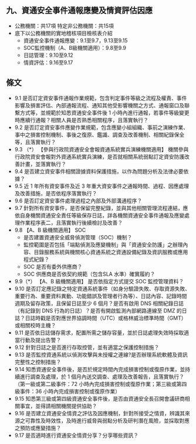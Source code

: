 ## 九、資通安全事件通報應變及情資評估因應
- 公務機關：共17項        特定非公務機關：共15項
- 底下以公務機關的實地稽核項目檢核表介紹
  - 資通安全事件通報應變：9.1至9.7，9.13至9.15
  - SOC監控機制（A、B級機關適用）：9.8至9.9
  - 日誌管理：9.10至9.12
  - 情資評估：9.16至9.17
## 條文
- 9.1 	是否訂定資安事件通報作業規範，包含判定事件等級之流程及權責、事件影響及損害評估、內部通報流程、通知其他受影響機關之方式、通報窗口及聯繫方式等，並規範於知悉資通安全事件後 1 小時內進行通報，若事件等級變更時應續行通報？相關人員是否熟悉相關程序，且落實執行？
- 9.2 	是否訂定資安事件應變作業規範，包含應變小組組織、事前之演練作業、事中之損害控制機制、事後之復原、鑑識、調查及改善機制、相關紀錄保全等，且落實執行？
- 9.3 （*） 	【參與行政院資通安全會報資通系統實兵演練機關適用】 機關參與行政院資安會報對外資通系統實兵演練，是否就相關系統弱點訂定資安防護改善計畫，並落實執行？
- 9.4	是否建立資安事件相關證據資料保護措施，以作為問題分析及法律必要依據？
- 9.5	近 1 年所有資安事件及近 3 年重大資安事件之通報時間、過程、因應處理及改善措施，是否依程序落實執行？
- 9.6 	是否訂定資安事件處理過程之內部及外部溝通程序？
- 9.7 	針對所有資安事件，是否保留完整紀錄，並與其他相關管理流程連結，應依自身機關資通安全責任等級保存日誌，詳各機關資通安全事件通報及應變處理作業程序表二，且落實執行後續檢討及改善？
- 9.8 	【A、B 級機關適用】 SOC
  - 是否建置資通安全威脅偵測管理（SOC）機制？
  - 監控範圍是否包括「端點偵測及應變機制」與「資通安全防護」之辦理內容、目錄服務系統與機關核心資通系統之資通設備紀錄及資訊服務或應用程式紀錄？
  - SOC 是否有委外供應商？
  - SOC 供應商是否依契約規範（包含SLA 水準）確實履約？
- 9.9（*） 	【A、B 級機關適用】 是否依指定方式提交 SOC 監控管理資料？
- 9.10	是否訂定應記錄之特定資通系統事件（如身分驗證失敗、存取資源失敗、重要行為、重要資料異動、功能錯誤及管理者行為等）、日誌內容、記錄時間週期及留存政策，且保留日誌至少 6 個月？是否有啟用 DNS 相關紀錄日誌（有記錄到 DNS 行為的日誌）？是否有開啟監測內部網路連線至 DMZ 的日誌？日誌時戳是否對應世界協調時間（UTC）或格林威治標準時間（GMT）或相關校時主機？
- 9.11	是否依日誌儲存需求，配置所需之儲存容量，並於日誌處理失效時採取適當行動及提出告警？
- 9.12 	針對日誌之是否進行存取控管，並有適當之保護控制措施？
- 9.13 	是否監控資通系統以偵測攻擊與未授權之連線?是否辦理系統軟體及資訊完整性之控制措施？
- 9.14 	知悉資通安全事件後，是否於規定時間內完成損害控制或復原作業，並持續進行調查及處理，於 1 個月內送交調查、處理及改善報告，且落實執行？（第一級或第二級事件：72 小時內完成損害控制或復原作業；第三級或第四級事件：36 小時內完成損害控制或復原作業）
- 9.15 	知悉第三級或第四級資通安全事件後，是否由資通安全長召開會議研商相關事宜，並得請相關機關提供協助？
- 9.16 	是否建立資通安全情資之評估及因應機制，針對所接受之情資，辨識其來源之可靠性及時效性，及時進行威脅與弱點分析及研判潛在風險，並採取對應之預防或應變措施？
- 9.17 	是否適時進行資通安全情資分享？分享哪些資訊？



